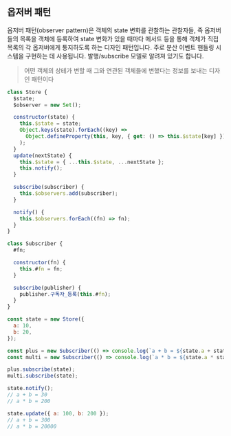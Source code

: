 ## 옵저버 패턴

옵저버 패턴(observer pattern)은 객체의 state 변화를 관찰하는 관찰자들, 즉 옵저버들의 목록을 객체에 등록하여 state 변화가 있을 때마다 메서드 등을 통해 객체가 직접 목록의 각 옵저버에게 통지하도록 하는 디자인 패턴입니다. 주로 분산 이벤트 핸들링 시스템을 구현하는 데 사용됩니다. 발행/subscribe 모델로 알려져 있기도 합니다.

> 어떤 객체의 상테가 변할 때 그와 연관된 객체들에 변했다는 정보를 보내는 디자인 패턴이다

```javascript
class Store {
  $state;
  $observer = new Set();

  constructor(state) {
    this.$state = state;
    Object.keys(state).forEach((key) =>
      Object.defineProperty(this, key, { get: () => this.$state[key] })
    );
  }
  update(nextState) {
    this.$state = { ...this.$state, ...nextState };
    this.notify();
  }

  subscribe(subscriber) {
    this.$observers.add(subscriber);
  }

  notify() {
    this.$observers.forEach((fn) => fn);
  }
}

class Subscriber {
  #fn;

  constructor(fn) {
    this.#fn = fn;
  }

  subscribe(publisher) {
    publisher.구독자_등록(this.#fn);
  }
}

const state = new Store({
  a: 10,
  b: 20,
});

const plus = new Subscriber(() => console.log(`a + b = ${state.a + state.b}`));
const multi = new Subscriber(() => console.log(`a * b = ${state.a * state.b}`));

plus.subscribe(state);
multi.subscribe(state);

state.notify();
// a + b = 30
// a * b = 200

state.update({ a: 100, b: 200 });
// a + b = 300
// a * b = 20000
```
